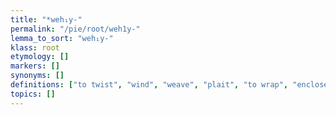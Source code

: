 ```yaml
---
title: "*weh₁y-"
permalink: "/pie/root/weh1y-"
lemma_to_sort: "weh₁y-"
klass: root
etymology: []
markers: []
synonyms: []
definitions: ["to twist", "wind", "weave", "plait", "to wrap", "enclose", "cover"]
topics: []
---
```

